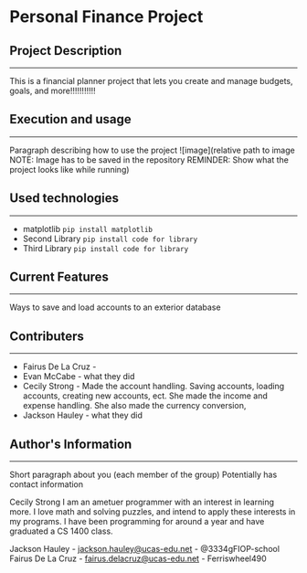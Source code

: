 # Personal Finance Project

## Project Description
___
This is a financial planner project that lets you create and manage budgets, goals, and more!!!!!!!!!!!  

## Execution and usage
___
Paragraph describing how to use the project
![image](relative path to image NOTE: Image has to be saved in the repository
REMINDER: Show what the project looks like while running)  

## Used technologies
___
+ matplotlib
`pip install matplotlib`
+ Second Library
`pip install code for library`
+ Third Library
`pip install code for library`  

## Current Features
___
Ways to save and load accounts to an exterior database


## Contributers
___
+ Fairus De La Cruz - 
+ Evan McCabe - what they did
+ Cecily Strong - Made the account handling. Saving accounts, loading accounts, creating new accounts, ect. She made the income and expense handling. She also made the currency conversion,
+ Jackson Hauley - what they did  

## Author's Information
____
Short paragraph about you (each member of the group)
Potentially has contact information  

Cecily Strong
I am an ametuer programmer with an interest in learning more. I love math and solving puzzles, and intend to apply these interests in my programs. I have been programming for around a year and have graduated a CS 1400 class.

Jackson Hauley - jackson.hauley@ucas-edu.net - @3334gFIOP-school
Fairus De La Cruz - fairus.delacruz@ucas-edu.net - Ferriswheel490